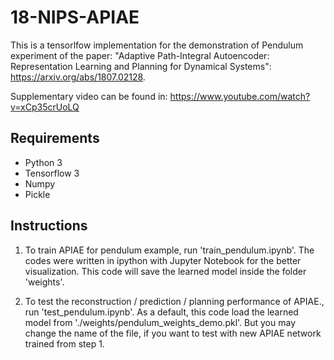 # 18-NIPS-APIAE

This is a tensorlfow implementation for the demonstration of Pendulum experiment of the paper: "Adaptive Path-Integral Autoencoder: Representation Learning and Planning for Dynamical Systems":
https://arxiv.org/abs/1807.02128.

Supplementary video can be found in:
https://www.youtube.com/watch?v=xCp35crUoLQ

## Requirements

- Python 3
- Tensorflow 3
- Numpy
- Pickle

## Instructions

1. To train APIAE for pendulum example, run 'train_pendulum.ipynb'.
The codes were written in ipython with Jupyter Notebook for the better visualization.
This code will save the learned model inside the folder 'weights'.

2. To test the reconstruction / prediction / planning performance of APIAE., run 'test_pendulum.ipynb'.
As a default, this code load the learned model from './weights/pendulum_weights_demo.pkl'.
But you may change the name of the file, if you want to test with new APIAE network trained from step 1.

